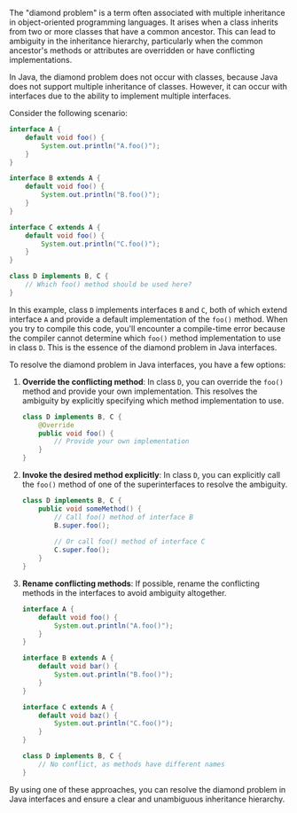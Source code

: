 The "diamond problem" is a term often associated with multiple inheritance in object-oriented programming languages. It arises when a class inherits from two or more classes that have a common ancestor. This can lead to ambiguity in the inheritance hierarchy, particularly when the common ancestor's methods or attributes are overridden or have conflicting implementations.

In Java, the diamond problem does not occur with classes, because Java does not support multiple inheritance of classes. However, it can occur with interfaces due to the ability to implement multiple interfaces.

Consider the following scenario:

```java
interface A {
    default void foo() {
        System.out.println("A.foo()");
    }
}

interface B extends A {
    default void foo() {
        System.out.println("B.foo()");
    }
}

interface C extends A {
    default void foo() {
        System.out.println("C.foo()");
    }
}

class D implements B, C {
    // Which foo() method should be used here?
}
```

In this example, class `D` implements interfaces `B` and `C`, both of which extend interface `A` and provide a default implementation of the `foo()` method. When you try to compile this code, you'll encounter a compile-time error because the compiler cannot determine which `foo()` method implementation to use in class `D`. This is the essence of the diamond problem in Java interfaces.

To resolve the diamond problem in Java interfaces, you have a few options:

1. **Override the conflicting method**: In class `D`, you can override the `foo()` method and provide your own implementation. This resolves the ambiguity by explicitly specifying which method implementation to use.
   
    ```java
    class D implements B, C {
        @Override
        public void foo() {
            // Provide your own implementation
        }
    }
    ```

2. **Invoke the desired method explicitly**: In class `D`, you can explicitly call the `foo()` method of one of the superinterfaces to resolve the ambiguity.

    ```java
    class D implements B, C {
        public void someMethod() {
            // Call foo() method of interface B
            B.super.foo();
            
            // Or call foo() method of interface C
            C.super.foo();
        }
    }
    ```

3. **Rename conflicting methods**: If possible, rename the conflicting methods in the interfaces to avoid ambiguity altogether.

    ```java
    interface A {
        default void foo() {
            System.out.println("A.foo()");
        }
    }

    interface B extends A {
        default void bar() {
            System.out.println("B.foo()");
        }
    }

    interface C extends A {
        default void baz() {
            System.out.println("C.foo()");
        }
    }

    class D implements B, C {
        // No conflict, as methods have different names
    }
    ```

By using one of these approaches, you can resolve the diamond problem in Java interfaces and ensure a clear and unambiguous inheritance hierarchy.